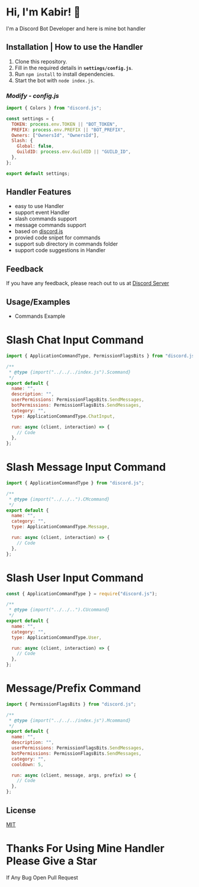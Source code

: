 # Hi, I'm Kabir! 👋

I'm a Discord Bot Developer and here is mine bot handler

## Installation | How to use the Handler

1. Clone this repository.
2. Fill in the required details in **`settings/config.js`**.
3. Run `npm install` to install dependencies.
4. Start the bot with `node index.js`.

### _Modify - config.js_

```js
import { Colors } from "discord.js";

const settings = {
  TOKEN: process.env.TOKEN || "BOT_TOKEN",
  PREFIX: process.env.PREFIX || "BOT_PREFIX",
  Owners: ["OwnersId", "OwnersId"],
  Slash: {
    Global: false,
    GuildID: process.env.GuildID || "GUILD_ID",
  },
};

export default settings;
```

## Handler Features

- easy to use Handler
- support event Handler
- slash commands support
- message commands support
- based on [discord.js](https://discord.js.org/#/)
- provied code snipet for commands
- support sub directory in commands folder
- support code suggestions in Handler

## Feedback

If you have any feedback, please reach out to us at [Discord Server](https://discord.gg/PcUVWApWN3)

## Usage/Examples

- Commands Example

# Slash Chat Input Command

```js
import { ApplicationCommandType, PermissionFlagsBits } from "discord.js";

/**
 * @type {import("../../../index.js").Scommand}
 */
export default {
  name: "",
  description: "",
  userPermissions: PermissionFlagsBits.SendMessages,
  botPermissions: PermissionFlagsBits.SendMessages,
  category: "",
  type: ApplicationCommandType.ChatInput,

  run: async (client, interaction) => {
    // Code
  },
};
```

# Slash Message Input Command

```js
import { ApplicationCommandType } from "discord.js";

/**
 * @type {import("../../..").CMcommand}
 */
export default {
  name: "",
  category: "",
  type: ApplicationCommandType.Message,

  run: async (client, interaction) => {
    // Code
  },
};
```

# Slash User Input Command

```js
const { ApplicationCommandType } = require("discord.js");

/**
 * @type {import("../../..").CUcommand}
 */
export default {
  name: "",
  category: "",
  type: ApplicationCommandType.User,

  run: async (client, interaction) => {
    // Code
  },
};
```

# Message/Prefix Command

```js
import { PermissionFlagsBits } from "discord.js";

/**
 * @type {import("../../../index.js").Mcommand}
 */
export default {
  name: "",
  description: "",
  userPermissions: PermissionFlagsBits.SendMessages,
  botPermissions: PermissionFlagsBits.SendMessages,
  category: "",
  cooldown: 5,

  run: async (client, message, args, prefix) => {
    // Code
  },
};
```

## License

[MIT](https://choosealicense.com/licenses/mit/)
<br/>

# Thanks For Using Mine Handler Please Give a Star

If Any Bug Open Pull Request
